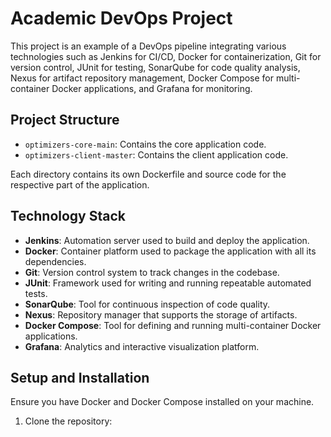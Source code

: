 # Academic DevOps Project

This project is an example of a DevOps pipeline integrating various technologies such as Jenkins for CI/CD, Docker for containerization, Git for version control, JUnit for testing, SonarQube for code quality analysis, Nexus for artifact repository management, Docker Compose for multi-container Docker applications, and Grafana for monitoring.

## Project Structure

- `optimizers-core-main`: Contains the core application code.
- `optimizers-client-master`: Contains the client application code.

Each directory contains its own Dockerfile and source code for the respective part of the application.

## Technology Stack

- **Jenkins**: Automation server used to build and deploy the application.
- **Docker**: Container platform used to package the application with all its dependencies.
- **Git**: Version control system to track changes in the codebase.
- **JUnit**: Framework used for writing and running repeatable automated tests.
- **SonarQube**: Tool for continuous inspection of code quality.
- **Nexus**: Repository manager that supports the storage of artifacts.
- **Docker Compose**: Tool for defining and running multi-container Docker applications.
- **Grafana**: Analytics and interactive visualization platform.

## Setup and Installation

Ensure you have Docker and Docker Compose installed on your machine.

1. Clone the repository:
